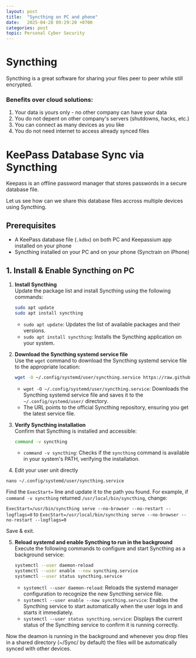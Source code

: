```yaml
---
layout: post
title:  "Syncthing on PC and phone"
date:   2025-04-28 09:29:20 +0700
categories: post
topic: Personal Cyber Security
---
```


# Syncthing

Syncthing is a great software for sharing your files peer to peer while still encrypted.

### Benefits over cloud solutions:

1. Your data is yours only - no other company can have your data
2. You do not depent on other company's servers (shutdowns, hacks, etc.)
3. You can connect as many devices as you like
4. You do not need internet to access already synced files

# KeePass Database Sync via Syncthing

Keepass is an offline password manager that stores passwords in a secure database file.

Let us see how can we share this database files accross multiple devices using Syncthing.

## Prerequisites
- A KeePass database file (`.kdbx`) on both PC and Keepassium app installed on your phone 
- Syncthing installed on your PC and on your phone  (Synctrain on iPhone)

## 1. Install & Enable Syncthing on PC


1. **Install Syncthing**  
   Update the package list and install Syncthing using the following commands:
   ```bash
   sudo apt update
   sudo apt install syncthing
   ```

   - `sudo apt update`: Updates the list of available packages and their versions.
   - `sudo apt install syncthing`: Installs the Syncthing application on your system.

2. **Download the Syncthing systemd service file**  
   Use the `wget` command to download the Syncthing systemd service file to the appropriate location:
   ```bash
   wget -O ~/.config/systemd/user/syncthing.service https://raw.githubusercontent.com/syncthing/syncthing/master/etc/linux-systemd/user/syncthing.service
   ```

   - `wget -O ~/.config/systemd/user/syncthing.service`: Downloads the Syncthing systemd service file and saves it to the `~/.config/systemd/user/` directory.
   - The URL points to the official Syncthing repository, ensuring you get the latest service file.

3. **Verify Syncthing installation**  
   Confirm that Syncthing is installed and accessible:
   ```bash
   command -v syncthing
   ```

   - `command -v syncthing`: Checks if the `syncthing` command is available in your system's PATH, verifying the installation.


4. Edit your user unit directly

```nano ~/.config/systemd/user/syncthing.service```

Find the `ExecStart=` line and update it to the path you found. For example, if `command -v syncthing` returned `/usr/local/bin/syncthing`, change:

```ExecStart=/usr/bin/syncthing serve --no-browser --no-restart --logflags=0```
to ```ExecStart=/usr/local/bin/syncthing serve --no-browser --no-restart --logflags=0```

Save & exit.


5. **Reload systemd and enable Syncthing to run in the background**  
   Execute the following commands to configure and start Syncthing as a background service:
   ```bash
   systemctl --user daemon-reload
   systemctl --user enable --now syncthing.service
   systemctl --user status syncthing.service
   ```

   - `systemctl --user daemon-reload`: Reloads the systemd manager configuration to recognize the new Syncthing service file.
   - `systemctl --user enable --now syncthing.service`: Enables the Syncthing service to start automatically when the user logs in and starts it immediately.
   - `systemctl --user status syncthing.service`: Displays the current status of the Syncthing service to confirm it is running correctly.


Now the deamon is running in the background and whenever you drop files in a shared directory (~/Sync/ by default) the files will be automatically synced with other devices.